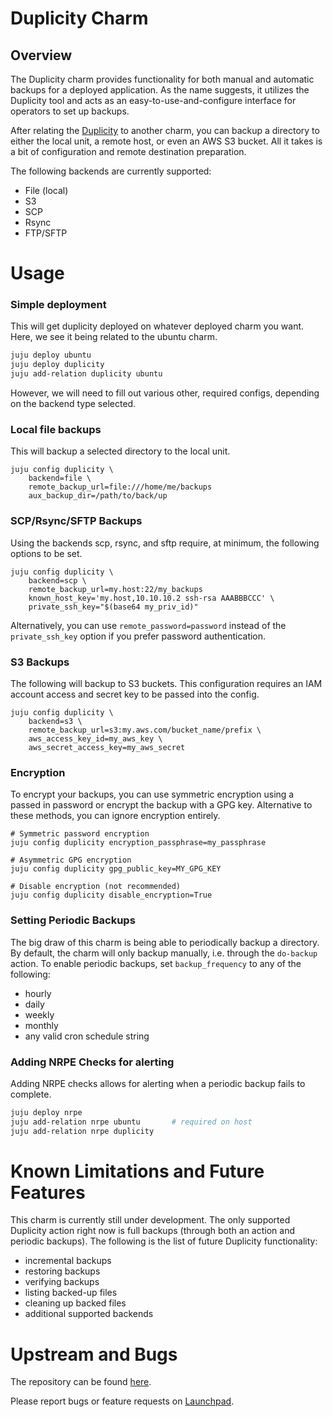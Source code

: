 # Duplicity Charm

## Overview

The Duplicity charm provides functionality for both manual and automatic backups for a deployed application.
As the name suggests, it utilizes the Duplicity tool and acts as an easy-to-use-and-configure interface for
operators to set up backups.

After relating the [Duplicity](http://duplicity.nongnu.org/) to another charm, you can backup a directory to
either the local unit, a remote host, or even an AWS S3 bucket. All it takes is a bit of configuration and
remote destination preparation.

The following backends are currently supported:
- File (local)
- S3
- SCP
- Rsync
- FTP/SFTP

# Usage

### Simple deployment

This will get duplicity deployed on whatever deployed charm you want. Here, we see
it being related to the ubuntu charm.

```bash
juju deploy ubuntu
juju deploy duplicity
juju add-relation duplicity ubuntu
```

However, we will need to fill out various other, required configs, depending on the backend type selected.

### Local file backups

This will backup a selected directory to the local unit.

```
juju config duplicity \
    backend=file \
    remote_backup_url=file:///home/me/backups
    aux_backup_dir=/path/to/back/up
```

### SCP/Rsync/SFTP Backups

Using the backends scp, rsync, and sftp require, at minimum, the following options to be set.

```
juju config duplicity \
    backend=scp \
    remote_backup_url=my.host:22/my_backups
    known_host_key='my.host,10.10.10.2 ssh-rsa AAABBBCCC' \
    private_ssh_key="$(base64 my_priv_id)"
```

Alternatively, you can use `remote_password=password` instead of the `private_ssh_key` option if you prefer
password authentication.

### S3 Backups

The following will backup to S3 buckets. This configuration requires an IAM account
access and secret key to be passed into the config.

```
juju config duplicity \
    backend=s3 \
    remote_backup_url=s3:my.aws.com/bucket_name/prefix \
    aws_access_key_id=my_aws_key \
    aws_secret_access_key=my_aws_secret
```

### Encryption

To encrypt your backups, you can use symmetric encryption using a passed in password or
encrypt the backup with a GPG key. Alternative to these methods, you can ignore encryption
entirely.

```
# Symmetric password encryption
juju config duplicity encryption_passphrase=my_passphrase

# Asymmetric GPG encryption
juju config duplicity gpg_public_key=MY_GPG_KEY

# Disable encryption (not recommended)
juju config duplicity disable_encryption=True
```

### Setting Periodic Backups

The big draw of this charm is being able to periodically backup a directory. By default,
the charm will only backup manually, i.e. through the `do-backup` action. To enable
periodic backups, set `backup_frequency` to any of the following:

- hourly
- daily
- weekly
- monthly
- any valid cron schedule string

### Adding NRPE Checks for alerting

Adding NRPE checks allows for alerting when a periodic backup fails to complete.

```bash
juju deploy nrpe
juju add-relation nrpe ubuntu       # required on host
juju add-relation nrpe duplicity
```

# Known Limitations and Future Features

This charm is currently still under development. The only supported Duplicity action right now
is full backups (through both an action and periodic backups). The following is the list
of future Duplicity functionality:

- incremental backups
- restoring backups
- verifying backups
- listing  backed-up files
- cleaning up backed files
- additional supported backends

# Upstream and Bugs

The repository can be found [here](https://git.launchpad.net/charm-duplicity).

Please report bugs or feature requests on [Launchpad](https://bugs.launchpad.net/charm-duplicity).
